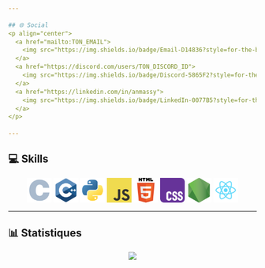 ```yaml
---

## 🌐 Social
<p align="center">
  <a href="mailto:TON_EMAIL">
    <img src="https://img.shields.io/badge/Email-D14836?style=for-the-badge&logo=gmail&logoColor=white" />
  </a>
  <a href="https://discord.com/users/TON_DISCORD_ID">
    <img src="https://img.shields.io/badge/Discord-5865F2?style=for-the-badge&logo=discord&logoColor=white" />
  </a>
  <a href="https://linkedin.com/in/anmassy">
    <img src="https://img.shields.io/badge/LinkedIn-0077B5?style=for-the-badge&logo=linkedin&logoColor=white" />
  </a>
</p>

---
```


## 💻 Skills
<p align="center">
  <img src="https://raw.githubusercontent.com/github/explore/main/topics/c/c.png" alt="C" width="50" />
  <img src="https://raw.githubusercontent.com/github/explore/main/topics/cpp/cpp.png" alt="C++" width="50" />
  <img src="https://raw.githubusercontent.com/github/explore/main/topics/python/python.png" alt="Python" width="50" />
  <img src="https://raw.githubusercontent.com/github/explore/main/topics/javascript/javascript.png" alt="JavaScript" width="50" />
  <img src="https://raw.githubusercontent.com/github/explore/main/topics/html/html.png" alt="HTML" width="50" />
  <img src="https://raw.githubusercontent.com/github/explore/main/topics/css/css.png" alt="CSS" width="50" />
  <img src="https://raw.githubusercontent.com/github/explore/main/topics/nodejs/nodejs.png" alt="Node.js" width="50" />
  <img src="https://raw.githubusercontent.com/github/explore/main/topics/react/react.png" alt="React" width="50" />
</p>

---

## 📊 Statistiques
<p align="center">
  <img src="https://github-readme-stats.vercel.app/api?username=anmassy&show_icons=true&theme=tokyonight" />
</p>
